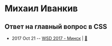# Михаил Иванкив

## Ответ на главный вопрос в CSS
- 2017 Oct 21 -- [WSD 2017 - Минск](https://www.youtube.com/watch?v=cO2-zYzjyD0)  | [:notebook:](https://wsd.events/2017/10/21/pres/css-question/)  
